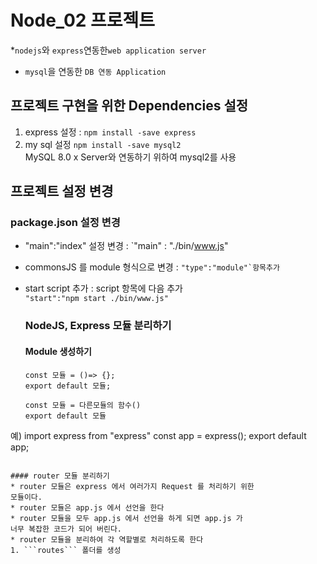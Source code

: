 # Node_02 프로젝트

\*`nodejs`와 `express`연동한`web application server`

- `mysql`을 연동한 `DB 연동 Application`

## 프로젝트 구현을 위한 Dependencies 설정

1. express 설정 : `npm install -save express`
2. my sql 설정 `npm install -save mysql2`  
   MySQL 8.0 x Server와 연동하기 위하여 mysql2를 사용

## 프로젝트 설정 변경

### package.json 설정 변경

- "main":"index" 설정 변경 : `"main" : "./bin/www.js"

* commonsJS 를 module 형식으로 변경 : `` "type":"module"`항목추가 ``

- start script 추가 : script 항목에 다음 추가  
  `"start":"npm start ./bin/www.js"`

  ### NodeJS, Express 모듈 분리하기

  #### Module 생성하기

  ```
  const 모듈 = ()=> {};
  export default 모듈;
  ```

  ```
  const 모듈 = 다른모듈의 함수()
  export default 모듈
  ```

예)
import express from "express"
const app = express();
export default app;

````

#### router 모듈 분리하기
* router 모듈은 express 에서 여러가지 Request 를 처리하기 위한
모듈이다.
* router 모듈은 app.js 에서 선언을 한다
* router 모듈을 모두 app.js 에서 선언을 하게 되면 app.js 가
너무 복잡한 코드가 되어 버린다.
* router 모듈을 분리하여 각 역할별로 처리하도록 한다
1. ```routes``` 폴더를 생성

````
